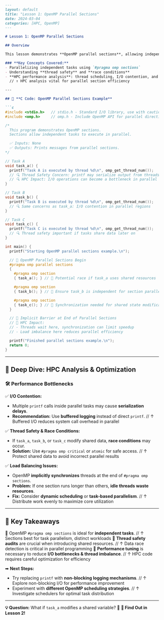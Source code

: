 ```markdown
---
layout: default
title: "Lesson 1: OpenMP Parallel Sections"
date: 2024-03-04
categories: [HPC, OpenMP]
---

# Lesson 1: OpenMP Parallel Sections

## Overview

This lesson demonstrates **OpenMP parallel sections**, allowing independent tasks to run concurrently using multiple threads.

### **Key Concepts Covered:**
- Parallelizing independent tasks using `#pragma omp sections`
- Understanding **thread safety** and **race conditions**
- **HPC performance analysis**: thread scheduling, I/O contention, and load imbalance
  // ↑ HPC analysis vital for parallel section efficiency

---

## 📌 **C Code: OpenMP Parallel Sections Example**

```c
#include <stdio.h>   // stdio.h - Standard I/O library, use with caution in HPC
#include <omp.h>     // omp.h - Include OpenMP API for parallel directives

/*
  This program demonstrates OpenMP sections.
  Sections allow independent tasks to execute in parallel.

  ✅ Inputs: None
  ✅ Outputs: Prints messages from parallel sections.
*/

// Task A
void task_a() {
  printf("Task A is executed by thread %d\n", omp_get_thread_num());
  // 🔍 Thread Safety Concern: printf may serialize output from threads
  // 🔍 HPC Impact: I/O operations can become a bottleneck in parallel code
}

// Task B
void task_b() {
  printf("Task B is executed by thread %d\n", omp_get_thread_num());
  // 🔍 Same concerns as task_a: I/O contention in parallel regions
}

// Task C
void task_c() {
  printf("Task C is executed by thread %d\n", omp_get_thread_num());
  // 🔍 Thread safety important if tasks share data later on
}

int main() {
  printf("Starting OpenMP parallel sections example.\n");

  // 🚀 OpenMP Parallel Sections Begin
  #pragma omp parallel sections
  {
    #pragma omp section
    { task_a(); } // 🚨 Potential race if task_a uses shared resources

    #pragma omp section
    { task_b(); } // 🚨 Ensure task_b is independent for section parallelism

    #pragma omp section
    { task_c(); } // 🚨 Synchronization needed for shared state modifications
  }

  // 🔄 Implicit Barrier at End of Parallel Sections
  // 📌 HPC Impact:
  // - Threads wait here, synchronization can limit speedup
  // - Load imbalance here reduces parallel efficiency

  printf("Finished parallel sections example.\n");
  return 0;
}
```

---

## 🚀 **Deep Dive: HPC Analysis & Optimization**

### **🛠 Performance Bottlenecks**
✅ **I/O Contention:**
- Multiple `printf` calls inside parallel tasks may cause **serialization delays**.
- **Recommendation:** Use **buffered logging** instead of direct `printf`.
  // ↑ Buffered I/O reduces system call overhead in parallel

✅ **Thread Safety & Race Conditions:**
- If `task_a`, `task_b`, or `task_c` modify shared data, **race conditions** may occur.
- **Solution:** Use `#pragma omp critical` or `atomic` for safe access.
  // ↑ Protect shared data to avoid incorrect parallel results

✅ **Load Balancing Issues:**
- OpenMP **implicitly synchronizes** threads at the end of `#pragma omp sections`.
- **Problem:** If one section runs longer than others, **idle threads waste resources**.
- **Fix:** Consider **dynamic scheduling** or **task-based parallelism**.
  // ↑ Distribute work evenly to maximize core utilization

---

## 📌 **Key Takeaways**
🔹 OpenMP `#pragma omp sections` is ideal for **independent tasks**.
  // ↑ Sections best for task parallelism, distinct workloads
🔹 **Thread safety audits** are crucial when introducing shared resources.
  // ↑ Data race detection is critical in parallel programming
🔹 **Performance tuning** is necessary to reduce **I/O bottlenecks & thread imbalance**.
  // ↑ HPC code requires careful optimization for efficiency

➡ **Next Steps:**
- Try replacing `printf` with **non-blocking logging mechanisms**.
  // ↑ Explore non-blocking I/O for performance improvement
- Experiment with **different OpenMP scheduling strategies**.
  // ↑ Investigate schedulers for optimal task distribution

---

**💡 Question:** What if `task_a` modifies a shared variable? 🤔
**🔎 Find Out in Lesson 2!**
```

